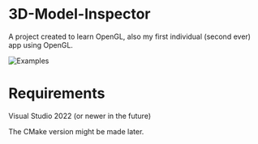 # 3D-Model-Inspector
A project created to learn OpenGL, also my first individual (second ever) app using OpenGL.

![Examples](https://user-images.githubusercontent.com/72656547/146827046-ea573b27-2290-4369-b4eb-f0441efe4526.png)


# Requirements
Visual Studio 2022 (or newer in the future)

The CMake version might be made later.
